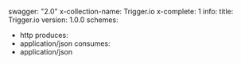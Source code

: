 swagger: "2.0"
x-collection-name: Trigger.io
x-complete: 1
info:
  title: Trigger.io
  version: 1.0.0
schemes:
- http
produces:
- application/json
consumes:
- application/json
